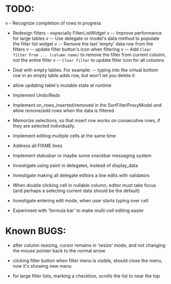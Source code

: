 # TODO: 

v - Recognize completion of rows in progress

- Redesign filters - especially FilterListWidget
  v   -- Improve performance for large tables
  v   -- Use delegate or model's data method to populate the filter list widget
  v   -- Remove the last 'empty' data row from the filters
  v   -- update filter button's icon when filtering
  v   -- Add `Clear filter From ... (column name)` to remove the filter from current column, not the entire filter
  v   -- `Clear filter` to update filter icon for all columns
  

- Deal with empty tables. For example:
  -- typing into the virtual bottom row in an empty table adds row, but
     won't let you delete it

- allow updating table's mutable state at runtime

- Implement Undo/Redo

- Implement on_rows_inserted/removed in the SortFilterProxyModel and
  allow remove/add rows when the data is filtered

- Memorize selections, so that insert row works on consecutive rows, 
  if they are selected individually.

- Implement editing multiple cells at the same time

- Address all FIXME lines

- Implement statusbar or maybe some snackbar messaging system

- Investigate using paint in delegates, instead of display_data

- Investigate making all delegate editors a line edits with validators

- When double clicking cell in nullable column, editor must take focus 
  (and perhaps a selecting current data should be the default)

- Investigate entering edit mode, when user starts typing over cell

- Experiment with 'formula bar' to make multi-cell editing easier

# Known BUGS:

- after column resizing, cursor remains in 'resize' mode, 
  and not changing the mouse pointer back to the normal arrow
  
- clicking filter button when filter menu is visible, should close the menu, now it's
  showing new menu

- for large filter lists, marking a checkbox, scrolls the list to near the top
